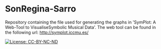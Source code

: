# SonRegina-Sarro
Repository containing the file used for generating the graphs in 'SymPlot: A Web-Tool to VisualiseSymbolic Musical Data'. The web tool can be found in the following url: http://symplot.iccmu.es/

[![License: CC-BY-NC-ND](https://licensebuttons.net/l/by/3.0/es/88x31.png)](https://creativecommons.org/licenses/by-nc-nd/3.0/es/)
